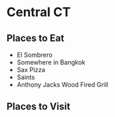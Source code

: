 # Central CT

## Places to Eat
- El Sombrero
- Somewhere in Bangkok
- Sax Pizza
- Saints
- Anthony Jacks Wood Fired Grill

## Places to Visit

